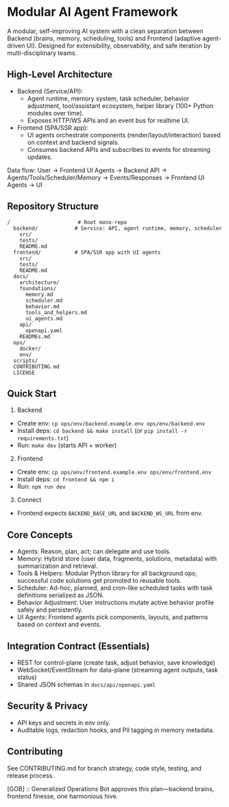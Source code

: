 # Modular AI Agent Framework

A modular, self-improving AI system with a clean separation between Backend (brains, memory, scheduling, tools) and Frontend (adaptive agent-driven UI). Designed for extensibility, observability, and safe iteration by multi-disciplinary teams.

## High-Level Architecture

- Backend (Service/API):
  - Agent runtime, memory system, task scheduler, behavior adjustment, tool/assistant ecosystem, helper library (100+ Python modules over time).
  - Exposes HTTP/WS APIs and an event bus for realtime UI.
- Frontend (SPA/SSR app):
  - UI agents orchestrate components (render/layout/interaction) based on context and backend signals.
  - Consumes backend APIs and subscribes to events for streaming updates.

Data flow:
User → Frontend UI Agents → Backend API → Agents/Tools/Scheduler/Memory → Events/Responses → Frontend UI Agents → UI

## Repository Structure

```
/                      # Root mono-repo
  backend/            # Service: API, agent runtime, memory, scheduler
    src/
    tests/
    README.md
  frontend/           # SPA/SSR app with UI agents
    src/
    tests/
    README.md
  docs/
    architecture/
    foundations/
      memory.md
      scheduler.md
      behavior.md
      tools_and_helpers.md
      ui_agents.md
    api/
      openapi.yaml
    READMEs.md
  ops/
    docker/
    env/
  scripts/
  CONTRIBUTING.md
  LICENSE
```

## Quick Start

1) Backend
- Create env: `cp ops/env/backend.example.env ops/env/backend.env`
- Install deps: `cd backend && make install` (or `pip install -r requirements.txt`)
- Run: `make dev` (starts API + worker)

2) Frontend
- Create env: `cp ops/env/frontend.example.env ops/env/frontend.env`
- Install deps: `cd frontend && npm i`
- Run: `npm run dev`

3) Connect
- Frontend expects `BACKEND_BASE_URL` and `BACKEND_WS_URL` from env.

## Core Concepts

- Agents: Reason, plan, act; can delegate and use tools.
- Memory: Hybrid store (user data, fragments, solutions, metadata) with summarization and retrieval.
- Tools & Helpers: Modular Python library for all background ops; successful code solutions get promoted to reusable tools.
- Scheduler: Ad-hoc, planned, and cron-like scheduled tasks with task definitions serialized as JSON.
- Behavior Adjustment: User instructions mutate active behavior profile safely and persistently.
- UI Agents: Frontend agents pick components, layouts, and patterns based on context and events.

## Integration Contract (Essentials)

- REST for control-plane (create task, adjust behavior, save knowledge)
- WebSocket/EventStream for data-plane (streaming agent outputs, task status)
- Shared JSON schemas in `docs/api/openapi.yaml`

## Security & Privacy
- API keys and secrets in env only.
- Auditable logs, redaction hooks, and PII tagging in memory metadata.

## Contributing
See CONTRIBUTING.md for branch strategy, code style, testing, and release process.

[GOB] :: Generalized Operations Bot approves this plan—backend brains, frontend finesse, one harmonious hive.
